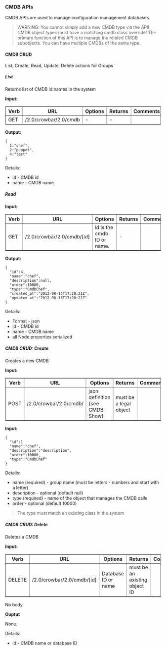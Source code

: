 ### CMDB APIs

CMDB APIs are used to manage configuration management databases.  

> WARNING: You cannot simply add a new CMDB type via the API!  CMDB object types must have a matching cmdb class override!  The primary function of this API is to manage the related CMDB subobjects.  You can have multiple CMDBs of the same type.

#### CMDB CRUD

List, Create, Read, Update, Delete actions for Groups

##### List

Returns list of CMDB id:names in the system

**Input:**

<table border=1>
<tr><th> Verb </th><th> URL </th><th> Options </th><th> Returns </th><th> Comments </th></tr>
<tr><td> GET  </td>
  <td> /2.0/crowbar/2.0/cmdb </td>
  <td> - </td>
  <td> - </td></tr>
</table>


**Output:**

    {
      1:"chef",
      2:"puppet",
      4:"test"
    }

Details:

* id - CMDB id
* name - CMDB name

##### Read

**Input:**

<table border=1>
<tr><th> Verb </th><th> URL </th><th> Options </th><th> Returns </th><th> Comments </th></tr>
<tr><td> GET  </td>
  <td> /2.0/crowbar/2.0/cmdb/[id] </td>
  <td> id is the cmdb ID or name. </td>
  <td> -  </td></tr>
</table>


**Output:**

    {
      "id":4,
      "name":"chef",
      "description":null,
      "order":10000,
      "type":"CmdbChef",
      "created_at":"2012-08-13T17:20:21Z",
      "updated_at":"2012-08-13T17:20:21Z"
    }

Details:

* Format - json
* id - CMDB id
* name - CMDB name
* all Node properties serialized

##### CMDB CRUD: Create

Creates a new CMDB

**Input:**

<table border=1>
<tr><th> Verb </th><th> URL </th><th> Options </th><th> Returns </th><th> Comments </th></tr>
<tr><td> POST  </td>
  <td> /2.0/crowbar/2.0/cmdb/ </td>
  <td> json definition (see CMDB Show) </td>
  <td> must be a legal object </td></tr>
</table>

**Input:**

    { 
      "id":1
      "name":"chef",
      "description":"description",
      "order":10000,
      "type":"CmdbChef"
    }

Details:

* name (required) - group name (must be letters - numbers and start with a letter)
* description - optional (default null)
* type (required) - name of the object that manages the CMDB calls
* order - optional (default 10000) 

> The type must match an existing class in the system

##### CMDB CRUD: Delete 

Deletes a CMDB

**Input:**

<table border=1>
<tr><th> Verb </th><th> URL </th><th> Options </th><th> Returns </th><th> Comments </th></tr>
<tr><td> DELETE  </td>
  <td> /2.0/crowbar/2.0/cmdb/[id] </td>
  <td> Database ID or name </td>
  <td> must be an existing object ID </td></tr>
</table>

No body.

**Ouptut**

None.

Details:

* id - CMDB name or database ID



